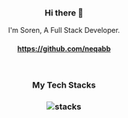 <h3 align="center"> Hi there 👋</h3>

<p align="center">
I'm Soren, A Full Stack Developer.
</p>

<h4 align="center">
<p  align="center">
<a href="https://github.com/neqabb">https://github.com/neqabb</a>
</p>

<br/>
<h3 align="center">
My Tech Stacks
</h3>

<h3 align="center">
<img src="https://raw.githubusercontent.com/akasrai/akasrai/master/assets/stack-hills.png" alt="stacks"/>
</h3>
